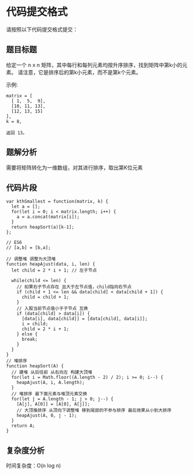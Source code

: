 # 代码提交格式

请按照以下代码提交格式提交：

## 题目标题

给定一个 n x n 矩阵，其中每行和每列元素均按升序排序，找到矩阵中第k小的元素。
请注意，它是排序后的第k小元素，而不是第k个元素。

示例:
```
matrix = [
  [ 1,  5,  9],
  [10, 11, 13],
  [12, 13, 15]
],
k = 8,

返回 13。

```
## 题解分析

需要将矩阵转化为一维数组，对其进行排序，取出第K位元素

## 代码片段

```
var kthSmallest = function(matrix, k) {
  let a = [];
  for(let i = 0; i < matrix.length; i++) {
    a = a.concat(matrix[i]);
  }
  return heapSort(a)[k-1];
};

// ES6
// [a,b] = [b,a];

// 调整堆 调整为大顶堆
function heapAjust(data, i, len) {
  let child = 2 * i + 1; // 左子节点

  while(child <= len) {
    // 如果右子节点存在 且大于左节点值，child指向右节点
    if (child + 1 <= len && data[child] < data[child + 1]) {
      child = child + 1;
    }
    // 入股当前节点值小于子节点 互换
    if (data[child] > data[i]) {
      [data[i], data[child]] = [data[child], data[i]];
      i = child;
      child = 2 * i + 1;
    } else {
      break;
    }
  }
}
// 堆排序
function heapSort(A) {
  // 建堆 从后往前 从右向左 构建大顶堆
  for(let i = Math.floor((A.length - 2) / 2); i >= 0; i--) {
    heapAjust(A, i, A.length);
  }
  // 堆排序 最下面元素与堆顶元素交换
  for(let j = A.length - 1; j > 0; j--) {
    [A[j], A[0]] = [A[0], A[j]];
    // 大顶推排序 从顶向下调整堆 移到尾部的不参与排序 最后效果从小到大排序
    heapAjust(A, 0, j - 1);
  }
  return A;
}
```

## 复杂度分析
时间复杂度：O(n log n)